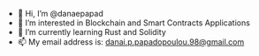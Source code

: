 - 👋 Hi, I’m @danaepapad
- 👀 I’m interested in Blockchain and Smart Contracts Applications
- 🌱 I’m currently learning Rust and Solidity
- 📫 My email address is: danai.p.papadopoulou.98@gmail.com

